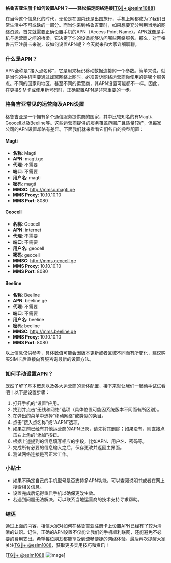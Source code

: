 **格鲁吉亚注册卡如何设置APN？——轻松搞定网络连接[[TG💪+ @esim1088](https://t.me/s/esim1088)]**

在当今这个信息化的时代，无论是在国内还是出国旅行，手机上网都成为了我们日常生活中不可或缺的一部分。而当你来到格鲁吉亚时，如果想要充分利用当地的网络资源，首先就需要正确设置手机的APN（Access Point Name）。APN就像是手机与运营商之间的桥梁，它决定了你的设备能够访问哪些网络服务。那么，对于格鲁吉亚注册卡来说，该如何设置APN呢？今天就来和大家详细聊聊。

### 什么是APN？

APN全称是“接入点名称”，它是用来标识移动数据连接的一个参数。简单来说，就是当你的手机需要通过蜂窝网络上网时，必须告诉网络运营商你使用的是哪个服务点。不同的国家和地区，甚至不同的运营商，其APN设置可能都不一样。因此，在更换SIM卡或使用新号码时，正确配置APN是非常重要的一步。

### 格鲁吉亚常见的运营商及APN设置

格鲁吉亚是一个拥有多个通信服务提供商的国家，其中比较知名的有Magti、Geocell以及Beeline等。这些运营商提供的服务覆盖范围广且质量较好，但每家公司的APN设置却略有差异。下面我们就来看看它们各自的典型配置：

#### Magti
- **名称**: Magti
- **APN**: magti.ge
- **代理**: 不需要
- **端口**: 不需要
- **用户名**: magti
- **密码**: magti
- **MMSC**: http://mmsc.magti.ge
- **MMS Proxy**: 10.10.10.10
- **MMS Port**: 8080

#### Geocell
- **名称**: Geocell
- **APN**: internet
- **代理**: 不需要
- **端口**: 不需要
- **用户名**: geocell
- **密码**: geocell
- **MMSC**: http://mms.geocell.ge
- **MMS Proxy**: 10.10.10.10
- **MMS Port**: 8080

#### Beeline
- **名称**: Beeline
- **APN**: beeline.ge
- **代理**: 不需要
- **端口**: 不需要
- **用户名**: beeline
- **密码**: beeline
- **MMSC**: http://mms.beeline.ge
- **MMS Proxy**: 10.10.10.10
- **MMS Port**: 8080

以上信息仅供参考，具体数值可能会因版本更新或者区域不同而有所变化，建议购买SIM卡后直接向客服咨询最新的设置方法。

### 如何手动设置APN？

既然了解了基本概念以及各大运营商的具体配置，接下来就让我们一起动手试试看吧！以下是设置步骤：

1. 打开手机的“设置”应用。
2. 找到并点击“无线和网络”选项（具体位置可能因系统版本不同而有所区别）。
3. 在弹出的菜单中选择“移动网络”或类似的条目。
4. 点击“接入点名称”或“AAPN”选项。
5. 如果之前已经有其他运营商的APN记录，请先将其删除；如果没有，则直接点击右上角的“添加”按钮。
6. 根据上述提到的信息填写相应的字段，比如APN、用户名、密码等。
7. 完成所有必要的信息输入之后，保存更改并返回主界面。
8. 测试网络连接是否正常工作。

### 小贴士

- 如果不确定自己的手机型号是否支持多APN功能，可以查阅说明书或者在网上搜索相关信息。
- 设置完成后记得重启手机以确保更改生效。
- 若遇到问题无法解决，可以联系当地运营商的技术支持寻求帮助。

### 结语

通过上面的内容，相信大家对如何在格鲁吉亚注册卡上设置APN已经有了较为清晰的认识。记住，正确的APN设置不仅能让我们的手机顺利联网，还能避免不必要的费用支出。希望每位朋友都能享受到流畅便捷的网络体验。最后再次提醒大家关注[TG💪+ @esim1088](https://t.me/s/esim1088)，获取更多实用技巧和资讯！

[[TG💪+ @esim1088](https://t.me/s/esim1088) ![Image](https://i.postimg.cc/4NQfJmqS/Snipaste-2025-05-13-00-14-12.png)]